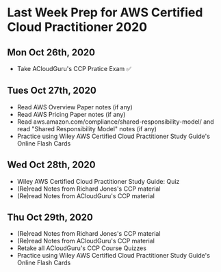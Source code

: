 # Last Week Prep for AWS Certified Cloud Practitioner 2020 

## Mon Oct 26th, 2020
- Take ACloudGuru's CCP Pratice Exam ✅

## Tues Oct 27th, 2020
- Read AWS Overview Paper notes (if any)
- Read AWS Pricing Paper notes (if any)
- Read aws.amazon.com/compliance/shared-responsibility-model/ and read "Shared Responsibility Model" notes (if any)
- Practice using Wiley AWS Certified Cloud Practitioner Study Guide's Online Flash Cards

## Wed Oct 28th, 2020
- Wiley AWS Certified Cloud Practitioner Study Guide: Quiz
- (Re)read Notes from Richard Jones's CCP material
- (Re)read Notes from ACloudGuru's CCP material

## Thu Oct 29th, 2020
- (Re)read Notes from Richard Jones's CCP material
- (Re)read Notes from ACloudGuru's CCP material
- Retake all ACloudGuru's CCP Course Quizzes
- Practice using Wiley AWS Certified Cloud Practitioner Study Guide's Online Flash Cards

